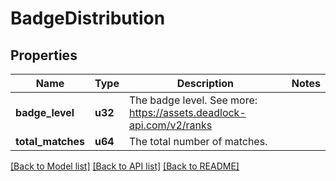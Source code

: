# BadgeDistribution

## Properties

Name | Type | Description | Notes
------------ | ------------- | ------------- | -------------
**badge_level** | **u32** | The badge level. See more: <https://assets.deadlock-api.com/v2/ranks> | 
**total_matches** | **u64** | The total number of matches. | 

[[Back to Model list]](../README.md#documentation-for-models) [[Back to API list]](../README.md#documentation-for-api-endpoints) [[Back to README]](../README.md)


